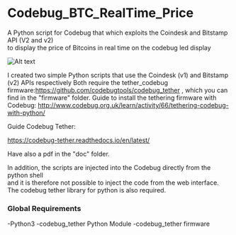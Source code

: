 # Codebug_BTC_RealTime_Price


A Python script for Codebug that which exploits the Coindesk and Bitstamp API (V2 and v2)  
to display the price of Bitcoins in real time on the codebug led display

![Alt text](https://raw.githubusercontent.com/JonnyBanana/Codebug_Led_Animations/master/IMG/cb.jpg) 

I created two simple Python scripts that use the Coindesk (v1) and Bitstamp (v2) APIs respectively
Both require the tether_codebug firmware:https://github.com/codebugtools/codebug_tether
, which you can find in the "firmware" folder.
Guide to install the tethering firmware with Codebug: http://www.codebug.org.uk/learn/activity/66/tethering-codebug-with-python/

Guide Codebug Tether: 

https://codebug-tether.readthedocs.io/en/latest/

Have also a pdf in the "doc" folder.

In addition, the scripts are injected into the Codebug directly from the python shell </BR>
and it is therefore not possible to inject the code from the web interface. 
The codebug tether library for python is also required.

<h3>Global Requirements</h3>

-Python3
-codebug_tether Python Module
-codebug_tether firmware

